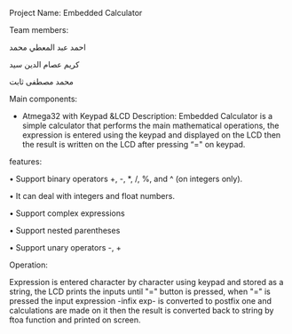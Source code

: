 Project Name: Embedded Calculator

Team members:

احمد عبد المعطي محمد

كريم عصام الدين سيد

محمد مصطفى ثابت

Main components:
- Atmega32 with Keypad &LCD
Description:
Embedded Calculator is a simple calculator that performs the
main mathematical operations, the expression is entered using the
keypad and displayed on the LCD then the result is written on the
LCD after pressing “=" on keypad.

features:

• Support binary operators +, -, *, /, %, and ^ (on integers only).

• It can deal with integers and float numbers.

• Support complex expressions

• Support nested parentheses

• Support unary operators -, +

Operation:

Expression is entered character by character using keypad and
stored as a string, the LCD prints the inputs until "=" button is
pressed, when "=" is pressed the input expression -infix exp- is
converted to postfix one and calculations are made on it then the
result is converted back to string by ftoa function and printed on
screen.
